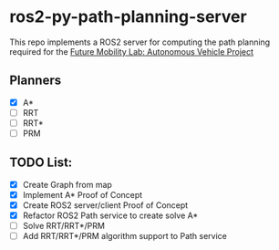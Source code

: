 # ros2-py-path-planning-server 
This repo implements a ROS2 server for computing the path planning required for the [Future Mobility Lab: Autonomous Vehicle Project](https://github.com/GeorgeTMartin/FML_AutonomousCar)


## Planners 

- [x] A* 
- [ ] RRT 
- [ ] RRT*
- [ ] PRM

## TODO List:

- [x] Create Graph from map
- [x] Implement A* Proof of Concept 
- [x] Create ROS2 server/client Proof of Concept
- [x] Refactor ROS2 Path service to create solve A* 
- [ ] Solve RRT/RRT*/PRM 
- [ ] Add RRT/RRT*/PRM algorithm support to Path service
